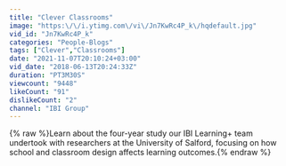 ```yaml
---
title: "Clever Classrooms"
image: "https:\/\/i.ytimg.com\/vi\/Jn7KwRc4P_k\/hqdefault.jpg"
vid_id: "Jn7KwRc4P_k"
categories: "People-Blogs"
tags: ["Clever","Classrooms"]
date: "2021-11-07T20:10:24+03:00"
vid_date: "2018-06-13T20:24:33Z"
duration: "PT3M30S"
viewcount: "9448"
likeCount: "91"
dislikeCount: "2"
channel: "IBI Group"
---
```

{% raw %}Learn about the four-year study our IBI Learning+ team undertook with researchers at the University of Salford, focusing on how school and classroom design affects learning outcomes.{% endraw %}
